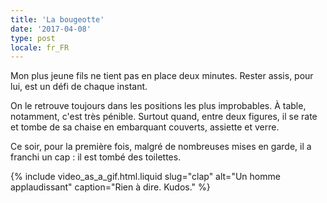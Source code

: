 ```yaml
---
title: 'La bougeotte'
date: '2017-04-08'
type: post
locale: fr_FR
---
```


Mon plus jeune fils ne tient pas en place deux minutes. Rester assis, pour lui, est un défi de chaque instant. 

<!-- more -->

On le retrouve toujours dans les positions les plus improbables. À table, notamment, c'est très pénible. Surtout quand, entre deux figures, il se rate et tombe de sa chaise en embarquant couverts, assiette et verre.

Ce soir, pour la première fois, malgré de nombreuses mises en garde, il a franchi un cap : il est tombé des toilettes.

{% include video_as_a_gif.html.liquid
    slug="clap"
    alt="Un homme applaudissant"
    caption="Rien à dire. Kudos."
%}